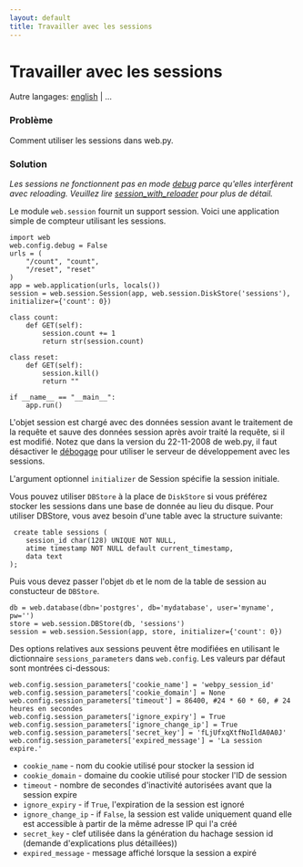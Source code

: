 ```yaml
---
layout: default
title: Travailler avec les sessions
---
```


# Travailler avec les sessions

Autre langages: [english](/../sessions) | ...

### Problème

Comment utiliser les sessions dans web.py.

### Solution

*Les sessions ne fonctionnent pas en mode [debug](/tutorial3.fr#debug) parce qu'elles interfèrent avec reloading. Veuillez lire [session_with_reloader](/session_with_reloader) pour plus de détail.*

Le module `web.session` fournit un support session. Voici une application simple de compteur utilisant les sessions.

    import web
    web.config.debug = False
    urls = (
        "/count", "count",
        "/reset", "reset"
    )
    app = web.application(urls, locals())
    session = web.session.Session(app, web.session.DiskStore('sessions'), initializer={'count': 0})

    class count:
        def GET(self):
            session.count += 1
            return str(session.count)
            
    class reset:
        def GET(self):
            session.kill()
            return ""

    if __name__ == "__main__":
        app.run()

L'objet session est chargé avec des données session avant le traitement de la requête et sauve des données session après avoir traité la requête, si il est modifié. Notez que dans la version du 22-11-2008 de web.py, il faut désactiver le [débogage](/tutorial3.fr#debug) pour utiliser le serveur de développement avec les sessions.

L'argument optionnel `initializer` de Session spécifie la session initiale.


Vous pouvez utiliser `DBStore` à la place de `DiskStore` si vous préférez stocker les sessions dans une base de donnée au lieu du disque. Pour utiliser DBStore, vous avez besoin d'une table avec la structure suivante:

     create table sessions (
        session_id char(128) UNIQUE NOT NULL,
        atime timestamp NOT NULL default current_timestamp,
        data text
    );

Puis vous devez passer l'objet `db` et le nom de la table de session au constucteur de `DBStore`.

    db = web.database(dbn='postgres', db='mydatabase', user='myname', pw='')
    store = web.session.DBStore(db, 'sessions')
    session = web.session.Session(app, store, initializer={'count': 0})


Des options relatives aux sessions peuvent être modifiées en utilisant le dictionnaire `sessions_parameters` dans `web.config`. Les valeurs par défaut sont montrées ci-dessous:

    web.config.session_parameters['cookie_name'] = 'webpy_session_id'
    web.config.session_parameters['cookie_domain'] = None
    web.config.session_parameters['timeout'] = 86400, #24 * 60 * 60, # 24 heures en secondes
    web.config.session_parameters['ignore_expiry'] = True
    web.config.session_parameters['ignore_change_ip'] = True
    web.config.session_parameters['secret_key'] = 'fLjUfxqXtfNoIldA0A0J'
    web.config.session_parameters['expired_message'] = 'La session expire.'

 * `cookie_name` - nom du cookie utilisé pour stocker la session id
 * `cookie_domain` - domaine du cookie utilisé pour stocker l'ID de session
 * `timeout` - nombre de secondes d'inactivité autorisées avant que la session expire
 * `ignore_expiry` - if `True`, l'expiration de la session est ignoré
 * `ignore_change_ip` - if `False`, la session est valide uniquement quand elle est accessible à partir de la même adresse IP qui l'a créé
 * `secret_key`       - clef utilisée dans la génération du hachage session id (demande d'explications plus détaillées))
 * `expired_message`  - message affiché lorsque la session a expiré